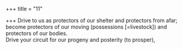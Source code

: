 +++
title = "11"

+++
Drive to us as protectors of our shelter and protectors from afar;  become protectors of our moving (possessions [=livestock]) and  
protectors of our bodies.  
Drive your circuit for our progeny and posterity (to prosper),  